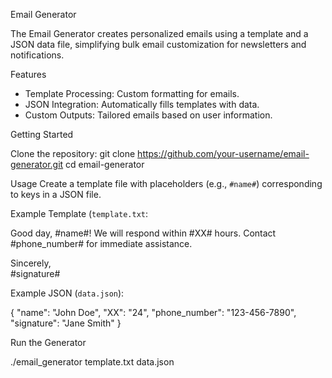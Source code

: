 Email Generator

The Email Generator creates personalized emails using a template and a JSON data file, simplifying bulk email customization for newsletters and notifications.

Features
- Template Processing: Custom formatting for emails.
- JSON Integration: Automatically fills templates with data.
- Custom Outputs: Tailored emails based on user information.

Getting Started

Clone the repository:
git clone https://github.com/your-username/email-generator.git
cd email-generator

Usage
Create a template file with placeholders (e.g., `#name#`) corresponding to keys in a JSON file.

Example Template (`template.txt`:

Good day, #name#! We will respond within #XX# hours. Contact #phone_number# for immediate assistance. 

Sincerely,  
#signature#


Example JSON (`data.json`):

{
  "name": "John Doe",
  "XX": "24",
  "phone_number": "123-456-7890",
  "signature": "Jane Smith"
}


Run the Generator

./email_generator template.txt data.json
